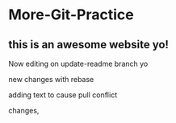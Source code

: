 # More-Git-Practice

##  this is an awesome website yo!

Now editing on update-readme branch yo

new changes with rebase

adding text to cause pull conflict


changes, 
